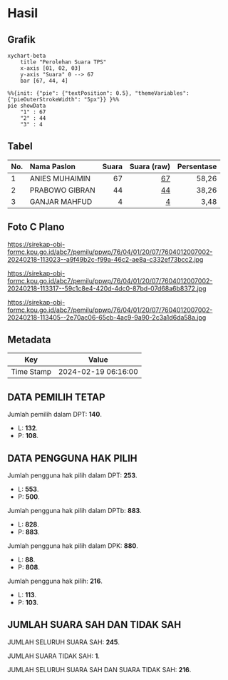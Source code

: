 # Hasil

## Grafik

```mermaid
xychart-beta
    title "Perolehan Suara TPS"
    x-axis [01, 02, 03]
    y-axis "Suara" 0 --> 67
    bar [67, 44, 4]
```

```mermaid
%%{init: {"pie": {"textPosition": 0.5}, "themeVariables": {"pieOuterStrokeWidth": "5px"}} }%%
pie showData
    "1" : 67
    "2" : 44
    "3" : 4
```

## Tabel

| No. | Nama Paslon    | Suara | Suara (raw) | Persentase |
|:--- |:-------------- | -----:| -----------:| ----------:|
| 1   | ANIES MUHAIMIN | 67    | [67][p-1]   | 58,26      |
| 2   | PRABOWO GIBRAN | 44    | [44][p-2]   | 38,26      |
| 3   | GANJAR MAHFUD  | 4     | [4][p-3]    | 3,48       |


[p-1]: https://github.com/gigit-pemilu/pemilu-2024-76-sulawesi-barat/blob/main/pilpres/hitung-suara/sub/76-sulawesi-barat/sub/04-polewali-mandar/sub/01-tinambung/sub/2007-batulaya/sub/002-tps/sub/paslon-1.txt
[p-2]: https://github.com/gigit-pemilu/pemilu-2024-76-sulawesi-barat/blob/main/pilpres/hitung-suara/sub/76-sulawesi-barat/sub/04-polewali-mandar/sub/01-tinambung/sub/2007-batulaya/sub/002-tps/sub/paslon-2.txt
[p-3]: https://github.com/gigit-pemilu/pemilu-2024-76-sulawesi-barat/blob/main/pilpres/hitung-suara/sub/76-sulawesi-barat/sub/04-polewali-mandar/sub/01-tinambung/sub/2007-batulaya/sub/002-tps/sub/paslon-3.txt

## Foto C Plano

https://sirekap-obj-formc.kpu.go.id/abc7/pemilu/ppwp/76/04/01/20/07/7604012007002-20240218-113023--a9f49b2c-f99a-46c2-ae8a-c332ef73bcc2.jpg

https://sirekap-obj-formc.kpu.go.id/abc7/pemilu/ppwp/76/04/01/20/07/7604012007002-20240218-113317--59c1c8e4-420d-4dc0-87bd-07d68a6b8372.jpg

https://sirekap-obj-formc.kpu.go.id/abc7/pemilu/ppwp/76/04/01/20/07/7604012007002-20240218-113405--2e70ac06-65cb-4ac9-9a90-2c3a1d6da58a.jpg


## Metadata

| Key        | Value               |
| ---------- | ------------------- |
| Time Stamp | 2024-02-19 06:16:00 |


## DATA PEMILIH TETAP

Jumlah pemilih dalam DPT: **140**.
 * L: **132**.
 * P: **108**.

## DATA PENGGUNA HAK PILIH

Jumlah pengguna hak pilih dalam DPT: **253**.
 * L: **553**.
 * P: **500**.

Jumlah pengguna hak pilih dalam DPTb: **883**.
 * L: **828**.
 * P: **883**.

Jumlah pengguna hak pilih dalam DPK: **880**.
 * L: **88**.
 * P: **808**.

Jumlah pengguna hak pilih: **216**.
 * L: **113**.
 * P: **103**.

## JUMLAH SUARA SAH DAN TIDAK SAH

JUMLAH SELURUH SUARA SAH: **245**.

JUMLAH SUARA TIDAK SAH: **1**.

JUMLAH SELURUH SUARA SAH DAN SUARA TIDAK SAH: **216**.


